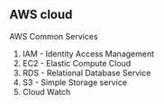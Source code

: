 ## AWS cloud

AWS Common Services

1. IAM - Identity Access Management
1. EC2 - Elastic Compute Cloud
1. RDS - Relational Database Service
1. S3 - Simple Storage service
1. Cloud Watch

